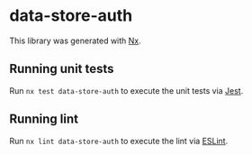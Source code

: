 # data-store-auth

This library was generated with [Nx](https://nx.dev).

## Running unit tests

Run `nx test data-store-auth` to execute the unit tests via [Jest](https://jestjs.io).

## Running lint

Run `nx lint data-store-auth` to execute the lint via [ESLint](https://eslint.org/).
